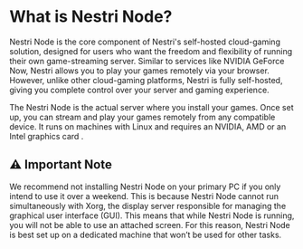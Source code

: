 # What is Nestri Node?

Nestri Node is the core component of Nestri's self-hosted cloud-gaming solution, designed for users who want the freedom and flexibility of running their own game-streaming server. Similar to services like NVIDIA GeForce Now, Nestri allows you to play your games remotely via your browser. However, unlike other cloud-gaming platforms, Nestri is fully self-hosted, giving you complete control over your server and gaming experience.

The Nestri Node is the actual server where you install your games. Once set up, you can stream and play your games remotely from any compatible device. It runs on machines with Linux and requires an NVIDIA, AMD or an Intel graphics card .
## ⚠️ Important Note

We recommend not installing Nestri Node on your primary PC if you only intend to use it over a weekend. This is because Nestri Node cannot run simultaneously with Xorg, the display server responsible for managing the graphical user interface (GUI). This means that while Nestri Node is running, you will not be able to use an attached screen. For this reason, Nestri Node is best set up on a dedicated machine that won’t be used for other tasks.

